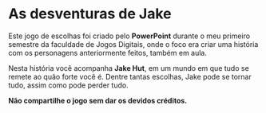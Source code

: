 # As desventuras de Jake
 Este jogo de escolhas foi criado pelo **PowerPoint** durante o meu primeiro semestre da faculdade de Jogos Digitais, onde o foco era criar uma história com os personagens anteriormente feitos, também em aula.

Nesta história você acompanha **Jake Hut**, em um mundo em que tudo se remete ao quão forte você é. Dentre tantas escolhas, Jake pode se tornar tudo, assim como pode perder tudo.

**Não compartilhe o jogo sem dar os devidos créditos.**
